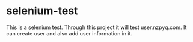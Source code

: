# selenium-test
This is a selenium test.
Through this project it will test user.nzpyq.com.
It can create user and also add user information in it.
